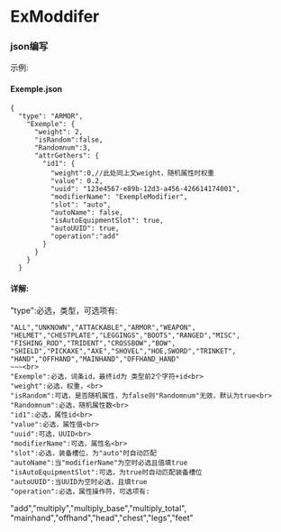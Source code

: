 # ExModdifer

### json编写
示例:
#### Exemple.json
```
{
  "type": "ARMOR",
    "Exemple": {
      "weight": 2,
      "isRandom":false,
      "Randomnum":3,
      "attrGethers": {
        "id1": {
          "weight":0,//此处同上文weight，随机属性时权重
          "value": 0.2,
          "uuid": "123e4567-e89b-12d3-a456-426614174001",
          "modifierName": "ExempleModifier",
          "slot": "auto",
          "autoName": false,
          "isAutoEquipmentSlot": true,
          "autoUUID": true,
          "operation":"add"
        }
      }
    }
  }
```
#### 详解:
"type":必选，类型，可选项有:
~~~
"ALL","UNKNOWN","ATTACKABLE","ARMOR","WEAPON",
"HELMET","CHESTPLATE","LEGGINGS","BOOTS","RANGED","MISC",
"FISHING_ROD","TRIDENT","CROSSBOW","BOW",
"SHIELD","PICKAXE","AXE","SHOVEL","HOE,SWORD","TRINKET",
"HAND","OFFHAND","MAINHAND","OFFHAND_HAND"
~~~<br>
"Exemple":必选，词条id，最终id为 类型前2个字符+id<br>
"weight":必选，权重，<br>
"isRandom":可选，是否随机属性，为false则"Randomnum"无效，默认为true<br>
"Randomnum":必选，随机属性数<br>
"id1":必选，属性id<br>
"value":必选，属性值<br>
"uuid":可选，UUID<br>
"modifierName":可选，属性名<br>
"slot":必选，装备槽位，为"auto"时自动匹配
"autoName":当"modifierName"为空时必选且值填true
"isAutoEquipmentSlot":可选，为true时自动匹配装备槽位
"autoUUID":当UUID为空时必选，且填true
"operation":必选，属性操作符，可选项有:
~~~
"add","multiply","multiply_base","multiply_total", 
"mainhand","offhand","head","chest","legs","feet"
~~~
